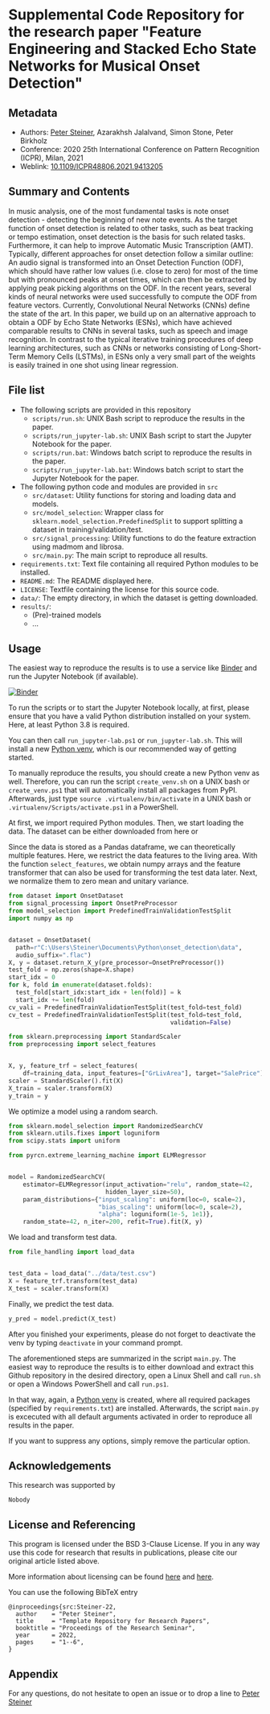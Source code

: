 # Supplemental Code Repository for the research paper "Feature Engineering and Stacked Echo State Networks for Musical Onset Detection"
## Metadata
- Authors: [Peter Steiner](mailto:peter.steiner@tu-dresden.de), Azarakhsh Jalalvand, 
  Simon Stone, Peter Birkholz
- Conference: 2020 25th International Conference on Pattern Recognition (ICPR), Milan,
  2021
- Weblink: [10.1109/ICPR48806.2021.9413205](http://dx.doi.org/10.1109/ICPR48806.2021.9413205)

## Summary and Contents
In music analysis, one of the most fundamental tasks is note onset detection - detecting
the beginning of new note events. As the target function of onset detection is related to
other tasks, such as beat tracking or tempo estimation, onset detection is the basis for
such related tasks. Furthermore, it can help to improve Automatic Music Transcription
(AMT). Typically, different approaches for onset detection follow a similar outline: An
audio signal is transformed into an Onset Detection Function (ODF), which should have
rather low values (i.e. close to zero) for most of the time but with pronounced peaks at
onset times, which can then be extracted by applying peak picking algorithms on the ODF.
In the recent years, several kinds of neural networks were used successfully to compute
the ODF from feature vectors. Currently, Convolutional Neural Networks (CNNs) define the
state of the art. In this paper, we build up on an alternative approach to obtain a ODF
by Echo State Networks (ESNs), which have achieved comparable results to CNNs in several
tasks, such as speech and image recognition. In contrast to the typical iterative
training procedures of deep learning architectures, such as CNNs or networks consisting
of Long-Short-Term Memory Cells (LSTMs), in ESNs only a very small part of the weights is
easily trained in one shot using linear regression.

## File list
- The following scripts are provided in this repository
    - `scripts/run.sh`: UNIX Bash script to reproduce the results in the paper.
    - `scripts/run_jupyter-lab.sh`: UNIX Bash script to start the Jupyter Notebook for 
   the paper.
    - `scripts/run.bat`: Windows batch script to reproduce the results in the paper.
    - `scripts/run_jupyter-lab.bat`: Windows batch script to start the Jupyter Notebook 
  for the paper.
- The following python code and modules are provided in `src`
    - `src/dataset`: Utility functions for storing and loading data and models.
    - `src/model_selection`: Wrapper class for `sklearn.model_selection.PredefinedSplit`
  to support splitting a dataset in training/validation/test.
    - `src/signal_processing`: Utility functions to do the feature 
      extraction using madmom and librosa.
    - `src/main.py`: The main script to reproduce all results.
- `requirements.txt`: Text file containing all required Python modules to be installed. 
- `README.md`: The README displayed here.
- `LICENSE`: Textfile containing the license for this source code.
- `data/`: The empty directory, in which the dataset is getting downloaded.
- `results/`:
    - (Pre)-trained models
    - ...

## Usage
The easiest way to reproduce the results is to use a service like 
[Binder](https://mybinder.org/) and run the Jupyter Notebook (if available).

[![Binder](https://mybinder.org/badge_logo.svg)](https://mybinder.org/v2/gh/renierts/onset_detection/HEAD)

To run the scripts or to start the Jupyter Notebook locally, at first, please ensure 
that you have a valid Python distribution installed on your system. Here, at least Python
3.8 is required.

You can then call `run_jupyter-lab.ps1` or `run_jupyter-lab.sh`. This will install a new 
[Python venv](https://docs.python.org/3/library/venv.html), which is our recommended way 
of getting started.

To manually reproduce the results, you should create a new Python venv as well.
Therefore, you can run the script `create_venv.sh` on a UNIX bash or `create_venv.ps1`
that will automatically install all packages from PyPI. Afterwards, just type 
`source .virtualenv/bin/activate` in a UNIX bash or `.virtualenv/Scripts/activate.ps1`
in a PowerShell.

At first, we import required Python modules. Then, we start loading the data. 
The dataset can be either downloaded from here or 

Since the data is stored as a Pandas dataframe, we can theoretically multiple features.
Here, we restrict the data features to the living area. With the function
`select_features`, we obtain numpy arrays and the feature transformer that can also be
used for transforming the test data later. Next, we normalize them to zero mean and
unitary variance.

```python
from dataset import OnsetDataset
from signal_processing import OnsetPreProcessor
from model_selection import PredefinedTrainValidationTestSplit
import numpy as np


dataset = OnsetDataset(
  path=r"C:\Users\Steiner\Documents\Python\onset_detection\data",
  audio_suffix=".flac")
X, y = dataset.return_X_y(pre_processor=OnsetPreProcessor())
test_fold = np.zeros(shape=X.shape)
start_idx = 0
for k, fold in enumerate(dataset.folds):
  test_fold[start_idx:start_idx + len(fold)] = k
  start_idx += len(fold)
cv_vali = PredefinedTrainValidationTestSplit(test_fold=test_fold)
cv_test = PredefinedTrainValidationTestSplit(test_fold=test_fold,
                                             validation=False)
```



```python
from sklearn.preprocessing import StandardScaler
from preprocessing import select_features


X, y, feature_trf = select_features(
    df=training_data, input_features=["GrLivArea"], target="SalePrice")
scaler = StandardScaler().fit(X)
X_train = scaler.transform(X)
y_train = y
```

We optimize a model using a random search.

```python
from sklearn.model_selection import RandomizedSearchCV
from sklearn.utils.fixes import loguniform
from scipy.stats import uniform

from pyrcn.extreme_learning_machine import ELMRegressor


model = RandomizedSearchCV(
    estimator=ELMRegressor(input_activation="relu", random_state=42,
                           hidden_layer_size=50),
    param_distributions={"input_scaling": uniform(loc=0, scale=2),
                         "bias_scaling": uniform(loc=0, scale=2),
                         "alpha": loguniform(1e-5, 1e1)},
    random_state=42, n_iter=200, refit=True).fit(X, y)
```

We load and transform test data.

```python
from file_handling import load_data


test_data = load_data("../data/test.csv")
X = feature_trf.transform(test_data)
X_test = scaler.transform(X)
```

Finally, we predict the test data.

```python
y_pred = model.predict(X_test)
```

After you finished your experiments, please do not forget to deactivate the venv by 
typing `deactivate` in your command prompt.

The aforementioned steps are summarized in the script `main.py`. The easiest way to
reproduce the results is to either download and extract this Github repository in the
desired directory, open a Linux Shell and call `run.sh` or open a Windows PowerShell and
call `run.ps1`. 

In that way, again, a [Python venv](https://docs.python.org/3/library/venv.html) is 
created, where all required packages (specified by `requirements.txt`) are installed.
Afterwards, the script `main.py` is excecuted with all default arguments activated in
order to reproduce all results in the paper.

If you want to suppress any options, simply remove the particular option.

## Acknowledgements
This research was supported by
```
Nobody
```


## License and Referencing
This program is licensed under the BSD 3-Clause License. If you in any way use this
code for research that results in publications, please cite our original
article listed above.

More information about licensing can be found [here](https://docs.github.com/en/repositories/managing-your-repositorys-settings-and-features/customizing-your-repository/licensing-a-repository)
and [here](https://en.wikipedia.org/wiki/License).

You can use the following BibTeX entry
```
@inproceedings{src:Steiner-22,
  author    = "Peter Steiner",
  title     = "Template Repository for Research Papers",
  booktitle = "Proceedings of the Research Seminar",
  year      = 2022,
  pages     = "1--6",
}
```
## Appendix
For any questions, do not hesitate to open an issue or to drop a line to [Peter Steiner](mailto:peter.steiner@tu-dresden.de)
